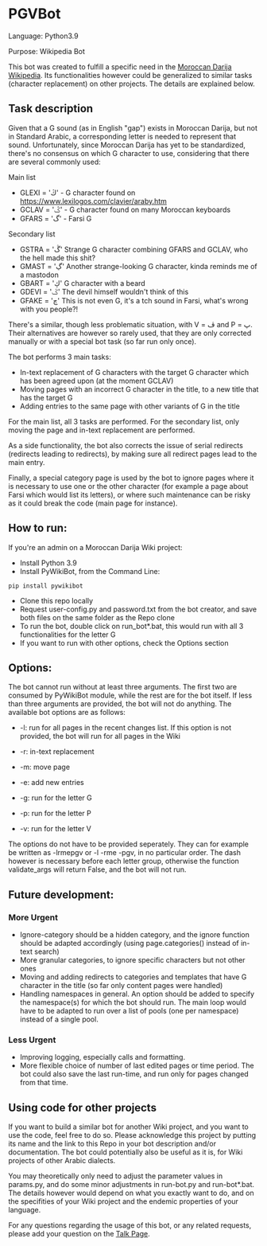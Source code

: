 # PGVBot


Language: Python3.9

Purpose: Wikipedia Bot

This bot was created to fulfill a specific need in the [Moroccan Darija Wikipedia](https://ary.wikipedia.org/wiki/%D8%A7%D9%84%D8%B5%D9%81%D8%AD%D8%A9_%D8%A7%D9%84%D9%84%D9%91%D9%88%D9%84%D8%A7). Its functionalities however could be generalized to similar tasks (character replacement) on other projects. The details are explained below.

## Task description
Given that a G sound (as in English "gap") exists in Moroccan Darija, but not in Standard Arabic, a corresponding letter is needed to represent that sound. Unfortunately, since Moroccan Darija has yet to be standardized, there's no consensus on which G character to use, considering that there are several commonly used:

Main list
- GLEXI = 'ڭ' - G character found on https://www.lexilogos.com/clavier/araby.htm
- GCLAV = 'ݣ' - G character found on many Moroccan keyboards
- GFARS = 'گ' - Farsi G

Secondary list
- GSTRA = 'ڴ' Strange G character combining GFARS and GCLAV, who the hell made this shit?
- GMAST = 'ڲ' Another strange-looking G character, kinda reminds me of a mastodon
- GBART = 'ڮ' G character with a beard
- GDEVI = 'ػ' The devil himself wouldn't think of this
- GFAKE = 'چ' This is not even G, it's a tch sound in Farsi, what's wrong with you people?!

There's a similar, though less problematic situation, with V = ڤ and P = پ. Their alternatives are however so rarely used, that they are only corrected manually or with a special bot task (so far run only once).

The bot performs 3 main tasks:

- In-text replacement of G characters with the target G character which has been agreed upon (at the moment GCLAV)
- Moving pages with an incorrect G character in the title, to a new title that has the target G
- Adding entries to the same page with other variants of G in the title

For the main list, all 3 tasks are performed. For the secondary list, only moving the page and in-text replacement are performed.

As a side functionality, the bot also corrects the issue of serial redirects (redirects leading to redirects), by making sure all redirect pages lead to the main entry.

Finally, a special category page is used by the bot to ignore pages where it is necessary to use one or the other character (for example a page about Farsi which would list its letters), or where such maintenance can be risky as it could break the code (main page for instance).

## How to run:
If you're an admin on a Moroccan Darija Wiki project:

- Install Python 3.9
- Install PyWikiBot, from the Command Line:
```
pip install pywikibot
```
- Clone this repo locally
- Request user-config.py and password.txt from the bot creator, and save both files on the same folder as the Repo clone
- To run the bot, double click on run_bot*.bat, this would run with all 3 functionalities for the letter G
- If you want to run with other options, check the Options section

## Options:
The bot cannot run without at least three arguments. The first two are consumed by PyWikiBot module, while the rest are for the bot itself. If less than three arguments are provided, the bot will not do anything.
The available bot options are as follows:

- -l: run for all pages in the recent changes list. If this option is not provided, the bot will run for all pages in the Wiki

- -r: in-text replacement
- -m: move page
- -e: add new entries

- -g: run for the letter G
- -p: run for the letter P
- -v: run for the letter V

The options do not have to be provided seperately. They can for example be written as -lrmepgv or -l -rme -pgv, in no particular order. The dash however is necessary before each letter group, otherwise the function validate_args will return False, and the bot will not run.

## Future development:

### More Urgent
- Ignore-category should be a hidden category, and the ignore function should be adapted accordingly (using page.categories() instead of in-text search)
- More granular categories, to ignore specific characters but not other ones
- Moving and adding redirects to categories and templates that have G character in the title (so far only content pages were handled)
- Handling namespaces in general. An option should be added to specify the namespace(s) for which the bot should run. The main loop would have to be adapted to run over a list of pools (one per namespace) instead of a single pool.

### Less Urgent
- Improving logging, especially calls and formatting.
- More flexible choice of number of last edited pages or time period. The bot could also save the last run-time, and run only for pages changed from that time.

## Using code for other projects
If you want to build a similar bot for another Wiki project, and you want to use the code, feel free to do so. Please acknowledge this project by putting its name and the link to this Repo in your bot description and/or documentation. The bot could potentially also be useful as it is, for Wiki projects of other Arabic dialects.

You may theoretically only need to adjust the parameter values in params.py, and do some minor adjustments in run-bot.py and run-bot*.bat. The details however would depend on what you exactly want to do, and on the specifities of your Wiki project and the endemic properties of your language.

For any questions regarding the usage of this bot, or any related requests, please add your question on the [Talk Page](https://ary.wikipedia.org/wiki/%D9%86%D9%82%D8%A7%D8%B4_%D8%A7%D9%84%D9%85%D8%B3%D8%AA%D8%AE%D8%AF%D9%85:Ideophagous).
